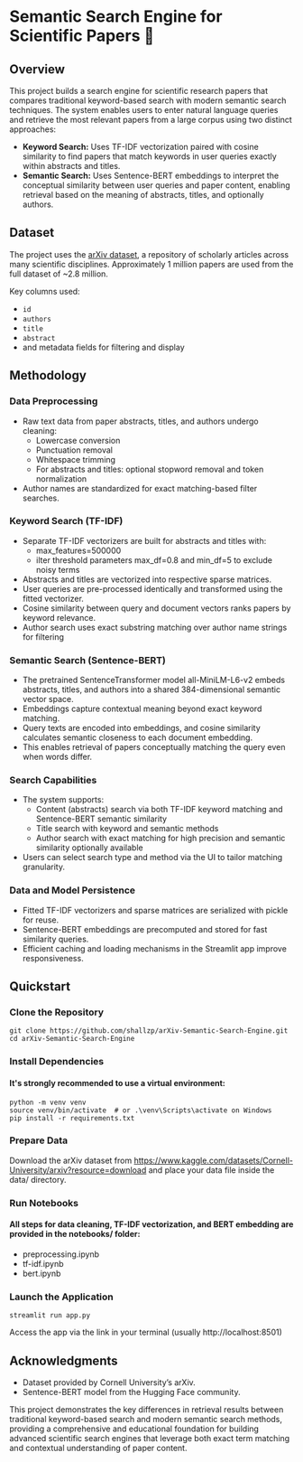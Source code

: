# Semantic Search Engine for Scientific Papers 🔬


## Overview
This project builds a search engine for scientific research papers that compares traditional keyword-based search with modern semantic search techniques. The system enables users to enter natural language queries and retrieve the most relevant papers from a large corpus using two distinct approaches:
- **Keyword Search:** Uses TF-IDF vectorization paired with cosine similarity to find papers that match keywords in user queries exactly within abstracts and titles.
- **Semantic Search:** Uses Sentence-BERT embeddings to interpret the conceptual similarity between user queries and paper content, enabling retrieval based on the meaning of abstracts, titles, and optionally authors.


## Dataset
The project uses the [arXiv dataset](https://www.kaggle.com/datasets/Cornell-University/arxiv?resource=download), a repository of scholarly articles across many scientific disciplines. Approximately 1 million papers are used from the full dataset of ~2.8 million.

Key columns used:
- `id`
- `authors`
- `title`
- `abstract`
- and metadata fields for filtering and display


## Methodology

### Data Preprocessing
- Raw text data from paper abstracts, titles, and authors undergo cleaning:
   - Lowercase conversion
   - Punctuation removal
   - Whitespace trimming
   - For abstracts and titles: optional stopword removal and token normalization
- Author names are standardized for exact matching-based filter searches.

### Keyword Search (TF-IDF)
- Separate TF-IDF vectorizers are built for abstracts and titles with:
   - max_features=500000
   - ilter threshold parameters max_df=0.8 and min_df=5 to exclude noisy terms
- Abstracts and titles are vectorized into respective sparse matrices.
- User queries are pre-processed identically and transformed using the fitted vectorizer.
- Cosine similarity between query and document vectors ranks papers by keyword relevance.
- Author search uses exact substring matching over author name strings for filtering

### Semantic Search (Sentence-BERT)
- The pretrained SentenceTransformer model all-MiniLM-L6-v2 embeds abstracts, titles, and authors into a shared 384-dimensional semantic vector space.
- Embeddings capture contextual meaning beyond exact keyword matching.
- Query texts are encoded into embeddings, and cosine similarity calculates semantic closeness to each document embedding.
- This enables retrieval of papers conceptually matching the query even when words differ.

### Search Capabilities
- The system supports:
   - Content (abstracts) search via both TF-IDF keyword matching and Sentence-BERT semantic similarity
   - Title search with keyword and semantic methods
   - Author search with exact matching for high precision and semantic similarity optionally available
- Users can select search type and method via the UI to tailor matching granularity.

### Data and Model Persistence
- Fitted TF-IDF vectorizers and sparse matrices are serialized with pickle for reuse.
- Sentence-BERT embeddings are precomputed and stored for fast similarity queries.
- Efficient caching and loading mechanisms in the Streamlit app improve responsiveness.


## Quickstart

### Clone the Repository
```
git clone https://github.com/shallzp/arXiv-Semantic-Search-Engine.git
cd arXiv-Semantic-Search-Engine
```

### Install Dependencies
#### It's strongly recommended to use a virtual environment:
```
python -m venv venv
source venv/bin/activate  # or .\venv\Scripts\activate on Windows
pip install -r requirements.txt
```

### Prepare Data
Download the arXiv dataset from https://www.kaggle.com/datasets/Cornell-University/arxiv?resource=download and place your data file inside the data/ directory.

### Run Notebooks
#### All steps for data cleaning, TF-IDF vectorization, and BERT embedding are provided in the notebooks/ folder:
- preprocessing.ipynb
- tf-idf.ipynb
- bert.ipynb

### Launch the Application
```
streamlit run app.py
```
Access the app via the link in your terminal (usually http://localhost:8501)


## Acknowledgments
- Dataset provided by Cornell University’s arXiv.
- Sentence-BERT model from the Hugging Face community.




This project demonstrates the key differences in retrieval results between traditional keyword-based search and modern semantic search methods, providing a comprehensive and educational foundation for building advanced scientific search engines that leverage both exact term matching and contextual understanding of paper content.